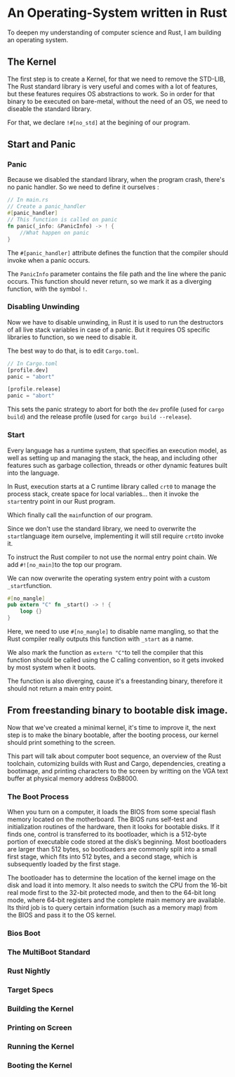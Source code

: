 # An Operating-System written in Rust

To deepen my understanding of computer science and Rust, 
I am building an operating system. 

## The Kernel 

The first step is to create a Kernel, for that we need to remove the STD-LIB, 
The Rust standard library is very useful and comes with a lot of features, 
but these features requires OS abstractions to work. 
So in order for that binary to be executed on bare-metal, without the need of an OS, 
we need to diseable the standard library. 

For that, we declare `!#[no_std]` at the begining of our program. 

## Start and Panic

### Panic
Because we disabled the standard library, when the program crash, there's no panic handler. 
So we need to define it ourselves :

```rust
// In main.rs
// Create a panic_handler 
#[panic_handler]
// This function is called on panic 
fn panic(_info: &PanicInfo) -> ! {
    //What happen on panic
}
```

The `#[panic_handler]` attribute defines the function that the compiler should invoke when a panic occurs.

The `PanicInfo` parameter contains the file path and the line where the panic occurs.
This function should never return, so we mark it as a diverging function, with the symbol `!`.

### Disabling Unwinding

Now we have to disable unwinding, in Rust it is used to run the destructors of all live stack variables in case of a panic.
But it requires OS specific libraries to function, so we need to disable it. 

The best way to do that, is to edit `Cargo.toml`.

```rust
// In Cargo.toml
[profile.dev]
panic = "abort"

[profile.release]
panic = "abort"
```

This sets the panic strategy to abort for both the `dev` profile (used for `cargo build`) and the release profile (used for `cargo build --release`).

### Start

Every language has a runtime system, that specifies an execution model, as well as setting up and managing the stack, the heap, and including other features such as garbage collection, threads or other dynamic features built into the language.

In Rust, execution starts at a C runtime library called `crt0` to manage the process stack, create space for local variables... then it invoke the `start`entry point in our Rust program. 

Which finally call the `main`function of our program.

Since we don't use the standard library, we need to overwrite the `start`language item ourselve, implementing it will still require `crt0`to invoke it. 

To instruct the Rust compiler to not use the normal entry point chain. 
We add `#![no_main]`to the top our program. 

We can now overwrite the operating system entry point with a custom `_start`function. 

```rust
#[no_mangle]
pub extern "C" fn _start() -> ! {
    loop {}
}
```

Here, we need to use `#[no_mangle]` to disable name mangling, so that the Rust compiler really outputs this function with `_start` as a name. 

We also mark the function as `extern "C"`to tell the compiler that this function should be called using the C calling convention, so it gets invoked by most system when it boots. 

The function is also diverging, cause it's a freestanding binary, therefore it should not return a main entry point. 

## From freestanding binary to bootable disk image. 

Now that we've created a minimal kernel, it's time to improve it, the next step is to make the binary bootable, after the booting process, our kernel should print something to the screen. 

This part will talk about computer boot sequence, an overview of the Rust toolchain, cutomizing builds with Rust and Cargo, dependencies, creating a bootimage, and printing characters to the screen by writting on the VGA text buffer at physical memory address 0xB8000.

### The Boot Process 

When you turn on a computer, it loads the BIOS from some special flash memory located on the motherboard. The BIOS runs self-test and initialization routines of the hardware, then it looks for bootable disks. If it finds one, control is transferred to its bootloader, which is a 512-byte portion of executable code stored at the disk’s beginning. Most bootloaders are larger than 512 bytes, so bootloaders are commonly split into a small first stage, which fits into 512 bytes, and a second stage, which is subsequently loaded by the first stage.

The bootloader has to determine the location of the kernel image on the disk and load it into memory. It also needs to switch the CPU from the 16-bit real mode first to the 32-bit protected mode, and then to the 64-bit long mode, where 64-bit registers and the complete main memory are available. Its third job is to query certain information (such as a memory map) from the BIOS and pass it to the OS kernel.

### Bios Boot

### The MultiBoot Standard

### Rust Nightly 

### Target Specs

### Building the Kernel

### Printing on Screen

### Running the Kernel 

### Booting the Kernel












